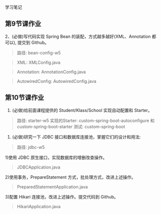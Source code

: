 学习笔记



## 第9节课作业

2、(必做)写代码实现 Spring Bean 的装配，方式越多越好(XML、Annotation 都可以), 提交到 Github。

> 路径: bean-config-w5

> XML: XMLConfig.java

> Annotation: AnnotationConfig.java

> AutowiredConfig: AutowiredConfig.java

## 第10节课作业

1. (必做)给前面课程提供的 Student/Klass/School 实现自动配置和 Starter。

> 路径: starter-w5 实现的Starter: custom-spring-boot-autoconfigure 和 custom-spring-boot-starter 测试: custom-spring-boot

1. (必做)研究一下 JDBC 接口和数据库连接池，掌握它们的设计和用法:

> 路径: jdbc-w5

1)使用 JDBC 原生接口，实现数据库的增删改查操作。

> JDBCApplication.java

2)使用事务，PrepareStatement 方式，批处理方式，改进上述操作。

> PreparedStatementApplication.java

3)配置 Hikari 连接池，改进上述操作。提交代码到 Github。

> HikariApplication.java
